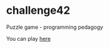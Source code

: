 challenge42
===========

Puzzle game - programming pedagogy


You can play [here](https://challenge42.akabab.xyz)
